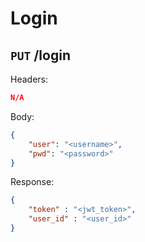 # Login

## ``PUT`` /login

Headers:

```json
N/A
```

Body:

```json
{
    "user": "<username>",
    "pwd": "<password>"
}
```

Response:

```json
{
    "token" : "<jwt_token>",
    "user_id" : "<user_id>"
}
```
